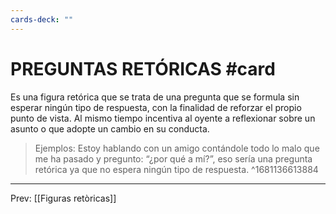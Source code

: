 ```yaml
---
cards-deck: ""
---
```

# PREGUNTAS RETÓRICAS #card 
Es una figura retórica que se trata de una pregunta que se formula sin esperar ningún tipo de respuesta, con la finalidad de reforzar el propio punto de vista. Al mismo tiempo incentiva al oyente a reflexionar sobre un asunto o que adopte un cambio en su conducta.   

>Ejemplos: Estoy hablando con un amigo contándole todo lo malo que me ha pasado y pregunto: “¿por qué a mí?”, eso sería una pregunta retórica ya que no espera ningún tipo de respuesta. 
^1681136613884

___
Prev: [[Figuras retòricas]]
